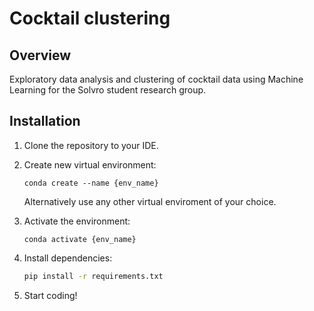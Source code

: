 # Cocktail clustering

## Overview
Exploratory data analysis and clustering of cocktail data using Machine Learning for the Solvro student research group.

## Installation
1. Clone the repository to your IDE.
2. Create new virtual environment:
   
   ```
   conda create --name {env_name}
   ```

   Alternatively use any other virtual enviroment of your choice.

3. Activate the environment:
   
   ```
   conda activate {env_name}
   ```

4. Install dependencies:
   
   ```bash
   pip install -r requirements.txt
   ```

5. Start coding!
   
